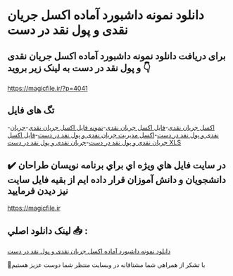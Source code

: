 # دانلود نمونه داشبورد آماده اکسل جریان نقدی و پول نقد در دست

## برای دریافت دانلود نمونه داشبورد آماده اکسل جریان نقدی و پول نقد در دست به لینک زیر بروید 👇

https://magicfile.ir/?p=4041

## تگ های فایل

-[اکسل جریان نقدی](https://magicfile.ir/product/%d8%af%d8%a7%d8%b4%d8%a8%d9%88%d8%b1%d8%af-%d8%a2%d9%85%d8%a7%d8%af%d9%87-%d8%a7%da%a9%d8%b3%d9%84%d8%ac%d8%b1%db%8c%d8%a7%d9%86-%d9%86%d9%82%d8%af%db%8c-%d9%be%d9%88%d9%84-%d9%86%d9%82%d8%af-%d8%af%d8%b1-%d8%af%d8%b3%d8%aa/)-[فایل اکسل جریان نقدی](https://magicfile.ir/product/%d8%af%d8%a7%d8%b4%d8%a8%d9%88%d8%b1%d8%af-%d8%a2%d9%85%d8%a7%d8%af%d9%87-%d8%a7%da%a9%d8%b3%d9%84%d8%ac%d8%b1%db%8c%d8%a7%d9%86-%d9%86%d9%82%d8%af%db%8c-%d9%be%d9%88%d9%84-%d9%86%d9%82%d8%af-%d8%af%d8%b1-%d8%af%d8%b3%d8%aa/)-[نمونه فایل اکسل جریان نقدی](https://magicfile.ir/product/%d8%af%d8%a7%d8%b4%d8%a8%d9%88%d8%b1%d8%af-%d8%a2%d9%85%d8%a7%d8%af%d9%87-%d8%a7%da%a9%d8%b3%d9%84%d8%ac%d8%b1%db%8c%d8%a7%d9%86-%d9%86%d9%82%d8%af%db%8c-%d9%be%d9%88%d9%84-%d9%86%d9%82%d8%af-%d8%af%d8%b1-%d8%af%d8%b3%d8%aa/)-[جریان نقدی و پول نقد در دست](https://magicfile.ir/product/%d8%af%d8%a7%d8%b4%d8%a8%d9%88%d8%b1%d8%af-%d8%a2%d9%85%d8%a7%d8%af%d9%87-%d8%a7%da%a9%d8%b3%d9%84%d8%ac%d8%b1%db%8c%d8%a7%d9%86-%d9%86%d9%82%d8%af%db%8c-%d9%be%d9%88%d9%84-%d9%86%d9%82%d8%af-%d8%af%d8%b1-%d8%af%d8%b3%d8%aa/)-[اکسل مدیریت جریان نقدی و پول نقد در دست](https://magicfile.ir/product/%d8%af%d8%a7%d8%b4%d8%a8%d9%88%d8%b1%d8%af-%d8%a2%d9%85%d8%a7%d8%af%d9%87-%d8%a7%da%a9%d8%b3%d9%84%d8%ac%d8%b1%db%8c%d8%a7%d9%86-%d9%86%d9%82%d8%af%db%8c-%d9%be%d9%88%d9%84-%d9%86%d9%82%d8%af-%d8%af%d8%b1-%d8%af%d8%b3%d8%aa/)-[فایل اکسل جریان نقدی و پول نقد در دست](https://magicfile.ir/product/%d8%af%d8%a7%d8%b4%d8%a8%d9%88%d8%b1%d8%af-%d8%a2%d9%85%d8%a7%d8%af%d9%87-%d8%a7%da%a9%d8%b3%d9%84%d8%ac%d8%b1%db%8c%d8%a7%d9%86-%d9%86%d9%82%d8%af%db%8c-%d9%be%d9%88%d9%84-%d9%86%d9%82%d8%af-%d8%af%d8%b1-%d8%af%d8%b3%d8%aa/)-[جریان نقدی و پول نقد در دست XLS](https://magicfile.ir/product/%d8%af%d8%a7%d8%b4%d8%a8%d9%88%d8%b1%d8%af-%d8%a2%d9%85%d8%a7%d8%af%d9%87-%d8%a7%da%a9%d8%b3%d9%84%d8%ac%d8%b1%db%8c%d8%a7%d9%86-%d9%86%d9%82%d8%af%db%8c-%d9%be%d9%88%d9%84-%d9%86%d9%82%d8%af-%d8%af%d8%b1-%d8%af%d8%b3%d8%aa/)

## ✔️ در سايت فايل هاي ويژه اي براي برنامه نويسان طراحان دانشجويان و دانش آموزان قرار داده ايم از بقيه فايل سايت نيز ديدن فرماييد

https://magicfile.ir


## لينک دانلود اصلي 📥 :

[دانلود نمونه داشبورد آماده اکسل جریان نقدی و پول نقد در دست](https://magicfile.ir/product/%d8%af%d8%a7%d8%b4%d8%a8%d9%88%d8%b1%d8%af-%d8%a2%d9%85%d8%a7%d8%af%d9%87-%d8%a7%da%a9%d8%b3%d9%84%d8%ac%d8%b1%db%8c%d8%a7%d9%86-%d9%86%d9%82%d8%af%db%8c-%d9%be%d9%88%d9%84-%d9%86%d9%82%d8%af-%d8%af%d8%b1-%d8%af%d8%b3%d8%aa/) 


🙏با تشکر از همراهي شما مشتاقانه در وبسایت منتظر شما دوست عزیز هستیم

